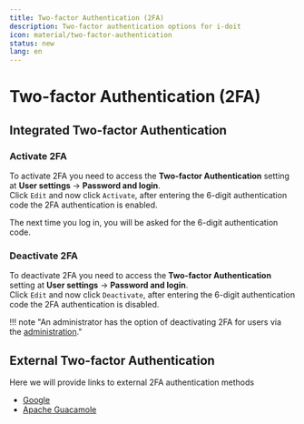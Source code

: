 ```yaml
---
title: Two-factor Authentication (2FA)
description: Two-factor authentication options for i-doit
icon: material/two-factor-authentication
status: new
lang: en
---
```


# Two-factor Authentication (2FA)

## Integrated Two-factor Authentication

### Activate 2FA

To activate 2FA you need to access the **Two-factor Authentication** setting at **User settings** → **Password and login**.<br>
Click `Edit` and now click `Activate`, after entering the 6-digit authentication code the 2FA authentication is enabled.

The next time you log in, you will be asked for the 6-digit authentication code.

### Deactivate 2FA

To deactivate 2FA you need to access the **Two-factor Authentication** setting at **User settings** → **Password and login**.<br>
Click `Edit` and now click `Deactivate`, after entering the 6-digit authentication code the 2FA authentication is disabled.

!!! note "An administrator has the option of deactivating 2FA for users via the [administration](../../system-administration/administration/two-factor-authentication.md)."

## External Two-factor Authentication

Here we will provide links to external 2FA authentication methods

-   [Google](https://code.google.com/archive/p/google-authenticator-apache-module/wikis/GoogleAuthenticatorApacheModule.wiki)
-   [Apache Guacamole](https://guacamole.apache.org/doc/gug/totp-auth.html)
